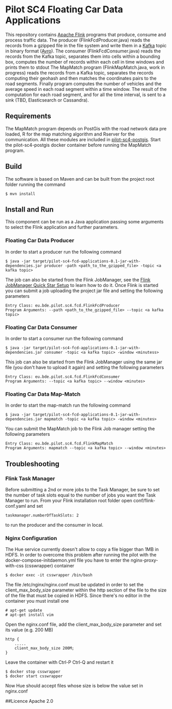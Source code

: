 Pilot SC4 Floating Car Data Applications
===============================================
This repository contains [Apache Flink](http://flink.apache.org/) programs that produce, consume and process traffic data.
The producer (FlinkFcdProducer.java) reads the records from a gzipped file in the file system and write them in a [Kafka](http://kafka.apache.org/)
topic in binary format ([Avro](http://avro.apache.org/)).
The consumer (FlinkFcdConsumer.java) reads the records from the Kafka topic, separates them into cells within a bounding box, 
computes the number of records within each cell in time windows and prints them to stdout
The MapMatch program (FlinkMapMatch.java, work in progress) reads the records from a Kafka topic, separates the records 
computing their geohash and then matches the coordinates pairs to the road segments. Finally program computes the number 
of vehicles and the average speed in each road segment within a time window. The result of the computation for each road segment, 
and for all the time interval, is sent to a sink (TBD, Elasticsearch or Cassandra).

## Requirements

The MapMatch program depends on PostGis with the road network data pre loaded, R for the map matching algorithm and Rserver for the 
communication. All these modules are included in [pilot-sc4-postgis](https://github.com/big-data-europe/pilot-sc4-postgis). Start
the pilot-sc4-postgis docker container before running the MapMatch program.

## Build

The software is based on Maven and can be built from the project root folder running the command

    $ mvn install  

## Install and Run
This component can be run as a Java application passing some arguments to select the Flink application and further parameters.

### Floating Car Data Producer 
In order to start a producer run the following command

    $ java -jar target/pilot-sc4-fcd-applications-0.1-jar-with-dependencies.jar producer -path <path_to_the_gzipped_file> -topic <a kafka topic>

The job can also be started from the Flink JobManager, see the [Flink JobManager Quick Star Setup](https://ci.apache.org/projects/flink/flink-docs-release-1.2/quickstart/setup_quickstart.html#start-a-local-flink-cluster) 
to learn how to do it. Once Flink is started you can submit a job uploading the project jar file and setting the following parameters

    Entry Class: eu.bde.pilot.sc4.fcd.FlinkFcdProducer
    Program Arguments: --path <path_to_the_gzipped_file> --topic <a kafka topic>

    
### Floating Car Data Consumer
In order to start a consumer run the following command

    $ java -jar target/pilot-sc4-fcd-applications-0.1-jar-with-dependencies.jar consumer -topic <a kafka topic> -window <minutess>

This job can also be started from the Flink JobManager using the same jar file (you don't have to upload it again) and setting the 
following parameters  

    Entry Class: eu.bde.pilot.sc4.fcd.FlinkFcdConsumer
    Program Arguments: --topic <a kafka topic> --window <minutes>
    
### Floating Car Data Map-Match
In order to start the map-match run the following command

    $ java -jar target/pilot-sc4-fcd-applications-0.1-jar-with-dependencies.jar mapmatch -topic <a kafka topic> -window <minutes>

You can submit the MapMatch job to the Flink Job manager setting the following parameters  

    Entry Class: eu.bde.pilot.sc4.fcd.FlinkMapMatch
    Program Arguments: mapmatch --topic <a kafka topic> --window <minutes>

## Troubleshooting
### Flink Task Manager
Before submitting a 2nd or more jobs to the Task Manager, be sure to set the number of task slots equal to the number of jobs you want 
the Task Manager to run. From your Flink installation root folder open conf/flink-conf.yaml and set 

    taskmanager.numberOfTaskSlots: 2
    
to run the producer and the consumer in local.
### Nginx Configuration
The Hue service currently doesn't allow to copy a file bigger than 1MB in HDFS. In order to overcome this problem after running the pilot with the docker-compose-initdaemon.yml file you have to enter the nginx-proxy-with-css (csswrapper) container 

    $ docker exec -it csswrapper /bin/bash
    
The file /etc/nginx/nginx.conf must be updated in order to set the client_max_body_size parameter within the http section of the file to the size of the file that must be copied in HDFS. Since there's no editor in the container you must install one

    # apt-get update
    # apt-get install vim
    
Open the nginx.conf file, add the client_max_body_size parameter and set its value (e.g. 200 MB)

    http {
        .....
        client_max_body_size 200M;
    }
 
Leave the container with Ctrl-P Ctrl-Q and restart it

    $ docker stop csswrapper
    $ docker start csswrapper
    
Now Hue should accept files whose size is below the value set in nginx.conf  

##Licence
Apache 2.0
